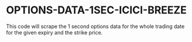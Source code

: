 # OPTIONS-DATA-1SEC-ICICI-BREEZE
This code will scrape the 1 second options data for the whole trading date for the given expiry and the strike price.
